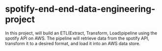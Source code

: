 # spotify-end-end-data-engineering-project
In this project,  will build an ETL(Extract, Transform, Load)pipeline using the spotify API on AWS. The pipeline will retrieve data from the spotify API, transform it to a desired format, and load it into an AWS data store.
